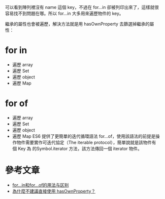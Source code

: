 

可以看到陣列裡沒有 name 這個 key，不過在 for...in 卻被列印出來了，這樣就很容易找不到問題在哪。所以 for...in 大多用來遍歷物件的 key。

繼承的屬性也會被遍歷，解決方法就是用 hasOwnProperty 去篩選掉繼承的屬性：


# for in
- 遍歷 array
- 遍歷 Set
- 遍歷 object
- 遍歷 Map


# for of
- 遍歷 array
- 遍歷 Set
- 遍歷 object
- 遍歷 Map
ES6 提供了更簡單的迭代循環語法 for...of，使用該語法的前提是操作物件需要實作可迭代協定（The iterable protocol），簡單說就是該物件有個 Key 為 的Symbol.iterator 方法，該方法傳回一個 iterator 物件。



# 參考文章
- [for…in和for…of的用法与区别](https://segmentfault.com/a/1190000022348279)
- [為什麼不建議直接使用 hasOwnProperty？](https://israynotarray.com/javascript/20230218/1132871629/)